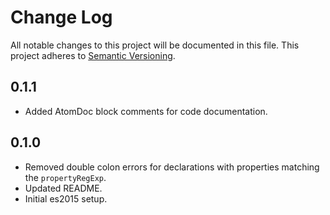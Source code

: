# Change Log

All notable changes to this project will be documented in this file.
This project adheres to [Semantic Versioning](http://semver.org/).

## 0.1.1

* Added AtomDoc block comments for code documentation.

## 0.1.0

* Removed double colon errors for declarations with properties matching the `propertyRegExp`.
* Updated README.
* Initial es2015 setup.
